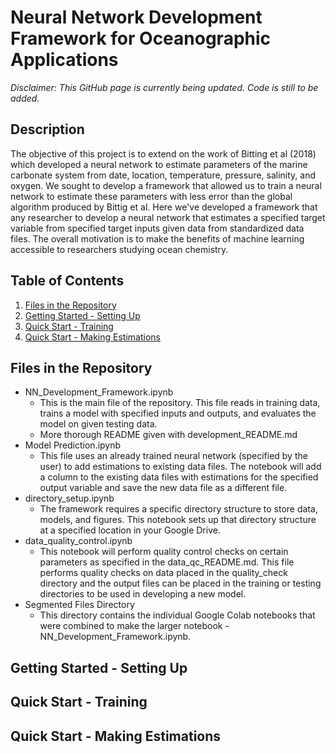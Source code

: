 # Neural Network Development Framework for Oceanographic Applications

*Disclaimer: This GitHub page is currently being updated. Code is still to be added.*

## Description
The objective of this project is to extend on the work of Bitting et al (2018) which developed a neural network to estimate parameters of the marine carbonate system from date, location, temperature, pressure, salinity, and oxygen. We sought to develop a framework that allowed us to train a neural network to estimate these parameters with less error than the global algorithm produced by Bittig et al. Here we've developed a framework that any researcher to develop a neural network that estimates a specified target variable from specified target inputs given data from standardized data files. The overall motivation is to make the benefits of machine learning accessible to researchers studying ocean chemistry. 

## Table of Contents
1. [Files in the Repository](#files-in-the-repository)
2. [Getting Started - Setting Up](#-getting-started-\--setting-up)
3. [Quick Start - Training](#-quick-start-\--training)
4. [Quick Start - Making Estimations](#quick-start-making-\--estimations)

## Files in the Repository
- NN_Development_Framework.ipynb
  - This is the main file of the repository. This file reads in training data, trains a model with specified inputs and outputs, and evaluates the model on given testing data.
  - More thorough README given with development_README.md
- Model Prediction.ipynb
  - This file uses an already trained neural network (specified by the user) to add estimations to existing data files. The notebook will add a column to the existing data files with estimations for the specified output variable and save the new data file as a different file.  
- directory_setup.ipynb
  - The framework requires a specific directory structure to store data, models, and figures. This notebook sets up that directory structure at a specified location in your Google Drive.
- data_quality_control.ipynb
  - This notebook will perform quality control checks on certain parameters as specified in the data_qc_README.md. This file performs quality checks on data placed in the quality_check directory and the output files can be placed in the training or testing directories to be used in developing a new model.
- Segmented Files Directory
  - This directory contains the individual Google Colab notebooks that were combined to make the larger notebook - NN_Development_Framework.ipynb.   

## Getting Started - Setting Up

## Quick Start - Training

## Quick Start - Making Estimations
